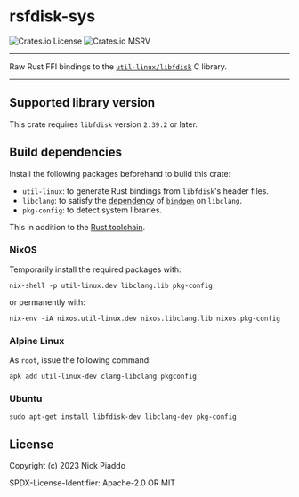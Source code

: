 # rsfdisk-sys

![Crates.io License](https://img.shields.io/crates/l/rsfdisk-sys?labelColor=%23222222&color=%230d0887)
![Crates.io MSRV](https://img.shields.io/crates/msrv/rsfdisk-sys?labelColor=%23222222&color=%239c179e)

----

Raw Rust FFI bindings to the [`util-linux/libfdisk`][1] C library.

----

## Supported library version

This crate requires `libfdisk` version `2.39.2` or later.

## Build dependencies

Install the following packages beforehand to build this crate:

- `util-linux`: to generate Rust bindings from `libfdisk`'s header files.
- `libclang`: to satisfy the [dependency][2] of [`bindgen`][3] on `libclang`.
- `pkg-config`: to detect system libraries.

This in addition to the [Rust toolchain][4].

### NixOS

Temporarily install the required packages with:

```console
nix-shell -p util-linux.dev libclang.lib pkg-config
```

or permanently with:

```console
nix-env -iA nixos.util-linux.dev nixos.libclang.lib nixos.pkg-config
```

### Alpine Linux

As `root`, issue the following command:

```console
apk add util-linux-dev clang-libclang pkgconfig
```

### Ubuntu

```console
sudo apt-get install libfdisk-dev libclang-dev pkg-config
```

## License

Copyright (c) 2023 Nick Piaddo

SPDX-License-Identifier: Apache-2.0 OR MIT

[1]: https://github.com/util-linux/util-linux/tree/master
[2]: https://rust-lang.github.io/rust-bindgen/requirements.html#clang
[3]: https://crates.io/crates/bindgen
[4]: https://www.rust-lang.org/tools/install
